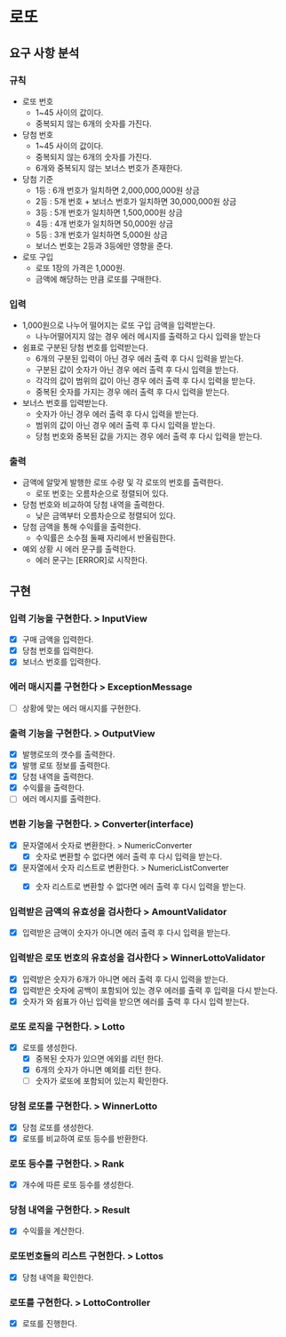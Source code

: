 # 로또

## 요구 사항 분석

### 규칙

- 로또 번호
    - 1~45 사이의 값이다.
    - 중복되지 않는 6개의 숫자를 가진다.
- 당첨 번호
    - 1~45 사이의 값이다.
    - 중복되지 않는 6개의 숫자를 가진다.
    - 6개와 중복되지 않는 보너스 번호가 존재한다.
- 당첨 기준
    - 1등 : 6개 번호가 일치하면 2,000,000,000원 상금
    - 2등 : 5개 번호 + 보너스 번호가 일치하면 30,000,000원 상금
    - 3등 : 5개 번호가 일치하면 1,500,000원 상금
    - 4등 : 4개 번호가 일치하면 50,000원 상금
    - 5등 : 3개 번호가 일치하면 5,000원 상금
    - 보너스 번호는 2등과 3등에만 영향을 준다.
- 로또 구입
    - 로또 1장의 가격은 1,000원.
    - 금액에 해당하는 만큼 로또를 구매한다.

### 입력

- 1,000원으로 나누어 떨어지는 로또 구입 금액을 입력받는다.
    - 나누어떨어지지 않는 경우 에러 메시지를 출력하고 다시 입력을 받는다
- 쉼표로 구분된 당첨 번호를 입력받는다.
    - 6개의 구분된 입력이 아닌 경우 에러 출력 후 다시 입력을 받는다.
    - 구분된 값이 숫자가 아닌 경우 에러 출력 후 다시 입력을 받는다.
    - 각각의 값이 범위의 값이 아닌 경우 에러 출력 후 다시 입력을 받는다.
    - 중복된 숫자를 가지는 경우 에러 출력 후 다시 입력을 받는다.
- 보너스 번호를 입력받는다.
    - 숫자가 아닌 경우 에러 출력 후 다시 입력을 받는다.
    - 범위의 값이 아닌 경우 에러 출력 후 다시 입력을 받는다.
    - 당첨 번호와 중복된 값을 가지는 경우 에러 출력 후 다시 입력을 받는다.

### 출력

- 금액에 알맞게 발행한 로또 수량 및 각 로또의 번호를 출력한다.
    - 로또 번호는 오름차순으로 정렬되어 있다.
- 당첨 번호와 비교하여 당첨 내역을 출력한다.
    - 낮은 금액부터 오름차순으로 정렬되어 있다.
- 당첨 금액을 통해 수익률을 출력한다.
    - 수익률은 소수점 둘째 자리에서 반올림한다.
- 예외 상황 시 에러 문구를 출력한다.
    - 에러 문구는 [ERROR]로 시작한다.

## 구현

### 입력 기능을 구현한다. > InputView

- [x] 구매 금액을 입력한다.
- [x] 당첨 번호를 입력한다.
- [x] 보너스 번호를 입력한다.

### 에러 매시지를 구현한다 > ExceptionMessage
- [ ] 상황에 맞는 에러 매시지를 구현한다.

### 출력 기능을 구현한다. > OutputView

- [x] 발행로또의 갯수를 출력한다.
- [x] 발행 로또 정보를 출력한다.
- [x] 당첨 내역을 출력한다.
- [x] 수익률을 출력한다.
- [ ] 에러 메시지를 출력한다.

### 변환 기능을 구현한다. > Converter(interface)

- [x] 문자열에서 숫자로 변환한다. > NumericConverter
  - [x] 숫자로 변환할 수 없다면 에러 출력 후 다시 입력을 받는다.
- [x] 문자열에서 숫자 리스트로 변환한다. > NumericListConverter
  - [x] 숫자 리스트로 변환할 수 없다면 에러 출력 후 다시 입력을 받는다.


### 입력받은 금액의 유효성을 검사한다 > AmountValidator

-[x] 입력받은 금액이 숫자가 아니면 에러 출력 후 다시 입력을 받는다.


### 입력받은 로또 번호의 유효성을 검사한다 > WinnerLottoValidator

-[x] 입력받은 숫자가 6개가 아니면 에러 출력 후 다시 입력을 받는다.
-[x] 입력받은 숫자에 공백이 포함되어 있는 경우 에러를 츌력 후 입력을 다시 받는다.
-[x] 숫자가 와 쉼표가 아닌 입력을 받으면 에러를 출력 후 다시 입력 받는다.

### 로또 로직을 구현한다. > Lotto

- [x] 로또를 생성한다.
  - [x] 중복된 숫자가 있으면 에외를 리턴 한다.
  - [x] 6개의 숫자가 아니면 예외를 리턴 한다.
  - [ ] 숫자가 로또에 포함되어 있는지 확인한다.

### 당첨 로또를 구현한다. > WinnerLotto

- [x] 당첨 로또를 생성한다.
- [x] 로또를 비교하여 로또 등수를 반환한다.

### 로또 등수를 구현한다. > Rank

- [x] 개수에 따른 로또 등수를 생성한다.

### 당첨 내역을 구현한다. > Result

- [x] 수익률을 계산한다.

### 로또번호들의 리스트 구현한다. > Lottos

- [x] 당첨 내역을 확인한다.

### 로또를 구현한다. > LottoController

- [x] 로또를 진행한다.
